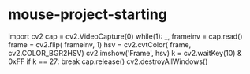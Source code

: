 # mouse-project-starting
import cv2
cap = cv2.VideoCapture(0)
while(1):
    _, frameinv = cap.read()
    frame = cv2.flip( frameinv, 1)
    hsv = cv2.cvtColor( frame, cv2.COLOR_BGR2HSV)
    cv2.imshow('Frame', hsv)
 k = cv2.waitKey(10) & 0xFF
    if k == 27:
        break
cap.release()
cv2.destroyAllWindows()
